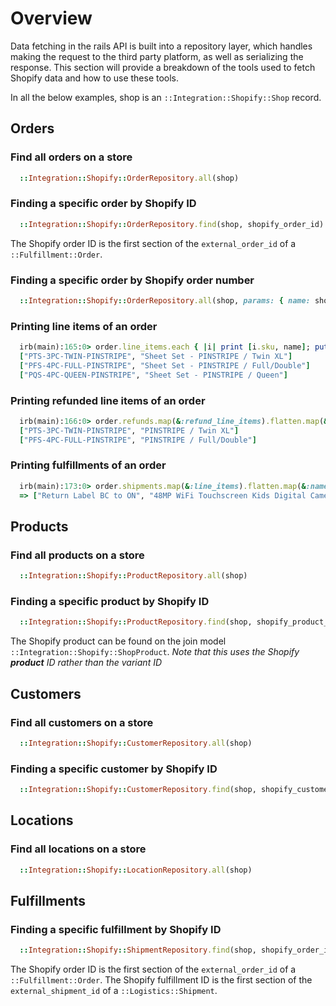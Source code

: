 # Overview
Data fetching in the rails API is built into a repository layer, which handles making the request to the third party platform, as well as serializing the response. This section will provide a breakdown of the tools used to fetch Shopify data and how to use these tools.

In all the below examples, shop is an `::Integration::Shopify::Shop` record.

## Orders
### Find all orders on a store
```ruby
  ::Integration::Shopify::OrderRepository.all(shop)
```

### Finding a specific order by Shopify ID
```ruby
  ::Integration::Shopify::OrderRepository.find(shop, shopify_order_id)
```

The Shopify order ID is the first section of the `external_order_id` of a `::Fulfillment::Order`.

### Finding a specific order by Shopify order number
```ruby
  ::Integration::Shopify::OrderRepository.all(shop, params: { name: shopify_order_number, status: :any })
```

### Printing line items of an order
```ruby
  irb(main):165:0> order.line_items.each { |i| print [i.sku, name]; puts }; nil
  ["PTS-3PC-TWIN-PINSTRIPE", "Sheet Set - PINSTRIPE / Twin XL"]
  ["PFS-4PC-FULL-PINSTRIPE", "Sheet Set - PINSTRIPE / Full/Double"]
  ["PQS-4PC-QUEEN-PINSTRIPE", "Sheet Set - PINSTRIPE / Queen"]
```

### Printing refunded line items of an order
```ruby
  irb(main):166:0> order.refunds.map(&:refund_line_items).flatten.map(&:line_item).each { |i| print [i.sku, i.variant_title]; puts };nil
  ["PTS-3PC-TWIN-PINSTRIPE", "PINSTRIPE / Twin XL"]
  ["PFS-4PC-FULL-PINSTRIPE", "PINSTRIPE / Full/Double"]
```

### Printing fulfillments of an order
```ruby
  irb(main):173:0> order.shipments.map(&:line_items).flatten.map(&:name)
  => ["Return Label BC to ON", "48MP WiFi Touchscreen Kids Digital Camera + HD Video Camcorder 2 in 1 (Model K) - Model K - Zippy"]
```


## Products
### Find all products on a store
```ruby
  ::Integration::Shopify::ProductRepository.all(shop)
```

### Finding a specific product by Shopify ID
```ruby
  ::Integration::Shopify::ProductRepository.find(shop, shopify_product_id)
```

The Shopify product can be found on the join model `::Integration::Shopify::ShopProduct`.
*Note that this uses the Shopify **product** ID rather than the variant ID*

## Customers
### Find all customers on a store
```ruby
  ::Integration::Shopify::CustomerRepository.all(shop)
```

### Finding a specific customer by Shopify ID
```ruby
  ::Integration::Shopify::CustomerRepository.find(shop, shopify_customer_id)
```

## Locations
### Find all locations on a store
```ruby
  ::Integration::Shopify::LocationRepository.all(shop)
```

## Fulfillments
### Finding a specific fulfillment by Shopify ID
```ruby
  ::Integration::Shopify::ShipmentRepository.find(shop, shopify_order_id, shopify_fulfillment_id)
```

The Shopify order ID is the first section of the `external_order_id` of a `::Fulfillment::Order`.
The Shopify fulfillment ID is the first section of the `external_shipment_id` of a `::Logistics::Shipment`.
